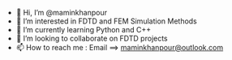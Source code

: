 - 👋 Hi, I’m @maminkhanpour
- 👀 I’m interested in FDTD and FEM Simulation Methods
- 🌱 I’m currently learning Python and C++
- 💞️ I’m looking to collaborate on FDTD projects
- 📫 How to reach me : Email ==> maminkhanpour@outlook.com

<!---
maminkhanpour/maminkhanpour is a ✨ special ✨ repository because its `README.md` (this file) appears on your GitHub profile.
You can click the Preview link to take a look at your changes.
--->
